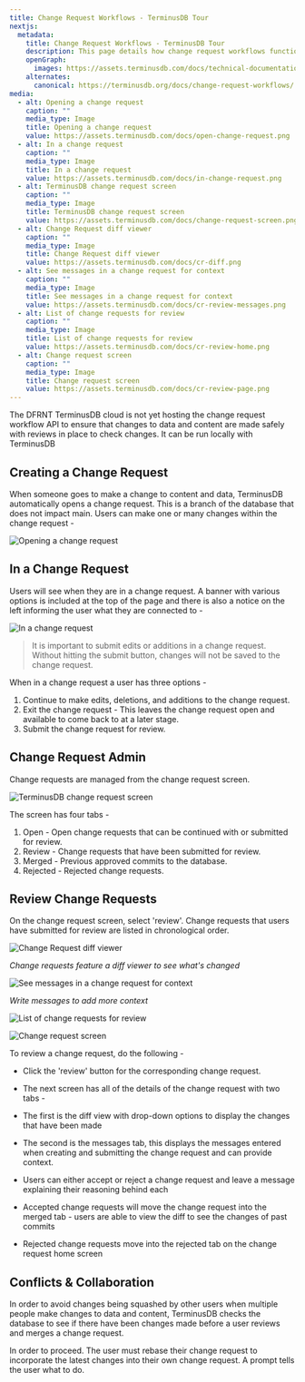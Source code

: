 ```yaml
---
title: Change Request Workflows - TerminusDB Tour
nextjs:
  metadata:
    title: Change Request Workflows - TerminusDB Tour
    description: This page details how change request workflows function in TerminusDB to enable safe collaboration
    openGraph:
      images: https://assets.terminusdb.com/docs/technical-documentation-terminuscms-og.png
    alternates:
      canonical: https://terminusdb.org/docs/change-request-workflows/
media:
  - alt: Opening a change request
    caption: ""
    media_type: Image
    title: Opening a change request
    value: https://assets.terminusdb.com/docs/open-change-request.png
  - alt: In a change request
    caption: ""
    media_type: Image
    title: In a change request
    value: https://assets.terminusdb.com/docs/in-change-request.png
  - alt: TerminusDB change request screen
    caption: ""
    media_type: Image
    title: TerminusDB change request screen
    value: https://assets.terminusdb.com/docs/change-request-screen.png
  - alt: Change Request diff viewer
    caption: ""
    media_type: Image
    title: Change Request diff viewer
    value: https://assets.terminusdb.com/docs/cr-diff.png
  - alt: See messages in a change request for context
    caption: ""
    media_type: Image
    title: See messages in a change request for context
    value: https://assets.terminusdb.com/docs/cr-review-messages.png
  - alt: List of change requests for review
    caption: ""
    media_type: Image
    title: List of change requests for review
    value: https://assets.terminusdb.com/docs/cr-review-home.png
  - alt: Change request screen
    caption: ""
    media_type: Image
    title: Change request screen
    value: https://assets.terminusdb.com/docs/cr-review-page.png
---
```


The DFRNT TerminusDB cloud is not yet hosting the change request workflow API to ensure that changes to data and content are made safely with reviews in place to check changes. It can be run locally with TerminusDB

## Creating a Change Request

When someone goes to make a change to content and data, TerminusDB automatically opens a change request. This is a branch of the database that does not impact main. Users can make one or many changes within the change request -

![Opening a change request](https://assets.terminusdb.com/docs/open-change-request.png)

## In a Change Request

Users will see when they are in a change request. A banner with various options is included at the top of the page and there is also a notice on the left informing the user what they are connected to -

![In a change request](https://assets.terminusdb.com/docs/in-change-request.png)

> It is important to submit edits or additions in a change request. Without hitting the submit button, changes will not be saved to the change request.

When in a change request a user has three options -

1.  Continue to make edits, deletions, and additions to the change request.
2.  Exit the change request - This leaves the change request open and available to come back to at a later stage.
3.  Submit the change request for review.

## Change Request Admin

Change requests are managed from the change request screen.

![TerminusDB change request screen](https://assets.terminusdb.com/docs/change-request-screen.png)

The screen has four tabs -

1.  Open - Open change requests that can be continued with or submitted for review.
2.  Review - Change requests that have been submitted for review.
3.  Merged - Previous approved commits to the database.
4.  Rejected - Rejected change requests.

## Review Change Requests

On the change request screen, select 'review'. Change requests that users have submitted for review are listed in chronological order.

![Change Request diff viewer](https://assets.terminusdb.com/docs/cr-diff.png)

_Change requests feature a diff viewer to see what's changed_

![See messages in a change request for context](https://assets.terminusdb.com/docs/cr-review-messages.png)

_Write messages to add more context_

![List of change requests for review](https://assets.terminusdb.com/docs/cr-review-home.png)

![Change request screen](https://assets.terminusdb.com/docs/cr-review-page.png)

To review a change request, do the following -

*   Click the 'review' button for the corresponding change request.
*   The next screen has all of the details of the change request with two tabs -

*   The first is the diff view with drop-down options to display the changes that have been made
*   The second is the messages tab, this displays the messages entered when creating and submitting the change request and can provide context.

*   Users can either accept or reject a change request and leave a message explaining their reasoning behind each
*   Accepted change requests will move the change request into the merged tab - users are able to view the diff to see the changes of past commits
*   Rejected change requests move into the rejected tab on the change request home screen

## Conflicts & Collaboration

In order to avoid changes being squashed by other users when multiple people make changes to data and content, TerminusDB checks the database to see if there have been changes made before a user reviews and merges a change request.

In order to proceed. The user must rebase their change request to incorporate the latest changes into their own change request. A prompt tells the user what to do.
